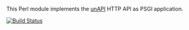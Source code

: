 This Perl module implements the [unAPI](http://unapi.info) HTTP API as PSGI
application.

[![Build Status](https://travis-ci.org/nichtich/Plack-App-unAPI.png)](https://travis-ci.org/nichtich/Plack-App-unAPI)

